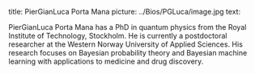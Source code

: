 title: PierGianLuca Porta Mana
picture: ../Bios/PGLuca/image.jpg
text:

PierGianLuca Porta Mana has a PhD in quantum physics from the Royal Institute of Technology, Stockholm. He is currently a postdoctoral researcher at the Western Norway University of Applied Sciences. His research focuses on Bayesian probability theory and Bayesian machine learning with applications to medicine and drug discovery.